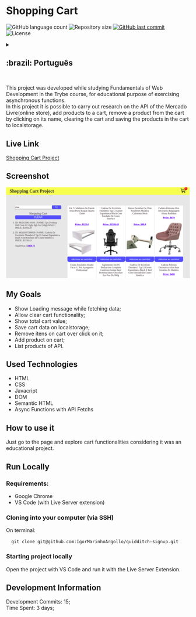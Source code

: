 # Shopping Cart

<p>
  <img alt="GitHub language count" src="https://img.shields.io/github/languages/count/igormarinhoargollo/shopping-cart?color=%2304D361">

  <img alt="Repository size" src="https://img.shields.io/github/repo-size/igormarinhoargollo/shopping-cart">
  
  <a href="https://github.com/igormarinhoargollo/shopping-cart/commits/master">
    <img alt="GitHub last commit" src="https://img.shields.io/github/last-commit/igormarinhoargollo/shopping-cart">
  </a>
    
   <img alt="License" src="https://img.shields.io/badge/license-MIT-brightgreen">
   
<details>
  <summary><h2>:brazil: Português</h2></summary>
  Esse projeto foi desenvolvido enquanto estudando Fundamentos de Desenvolvimento Web no curso da Trybe, com o fim educacional de exercitar funções assíncronas.<br> Nesse projeto é possível se realizar pesquisas na API do Mercado Livre, adicionar os produtor em um carrinho, remover um produto do carrinho ao clicar sobre o seu nome, limpar o carrinho e salvar os produtos do carrinho no localstorage para posteriormente continuar com o carrinho cheio.
  
  ## Live Link
  <a href="https://educational-shopping-cart.netlify.app/">Shopping Cart Project</a>
  
  ## Screenshot
  ![ScreenShot](./images/screenShot.png)
  
  ## Objetivos
  * Mostrar a mensagem de Loading enquanto carregando;
  * Implementar a funcionalidade de limpar o carrinho;
  * Mostrar o valor total do carrinho;
  * Salvar dados de carrinho no localstorage e buscar ao voltar na página;
  * Remover item do carrinho ao clicar sobre ele;
  * Adicionar o produto no carrinho;
  * Listar os produtos vindo da API.
  
  ## Tecnologias usadas
  * HTML
  * CSS
  * Javacript
  * DOM
  * HTML Semântico
  * Funções assíncronas de aquisição de dados em API
  
  ## Como usar
  Basta acessar a página e explorar as funcionalidades do carrinho de compra ( adicionar ao carrinho, remover, verificar total, verificar localstorage).
      
  ## Rodar Localmente
  ### Requisitos:
   * Google Chrome
   * VS Code (com a extensão Live Server)
    
  ### Clonar no seu computador (via SSH)
  No terminal:
  
    git clone git@github.com:IgorMarinhoArgollo/quidditch-signup.git
  

  ### Iniciando o projeto localmente
  Abra o projeto com o VS code e rode o projeto com a extensão Live Server
   
  ## Informações de Desenvolvimento
  Commits de Desenvolvimento: 15; <br>
  Tempo Gasto: 3 dias;
</details>
  
  ##  
This project was developed while studying Fundamentals of Web Development in the Trybe course, for educational purpose of exercising asynchronous functions.<br> In this project it is possible to carry out research on the API of the Mercado Livre(online store), add products to a cart, remove a product from the cart by clicking on its name, clearing the cart and saving the products in the cart to localstorage.

## Live Link
<a href="https://educational-shopping-cart.netlify.app/">Shopping Cart Project</a>
   
## Screenshot
![ScreenShot](./images/screenShot.png)
  
## My Goals
* Show Loading message while fetching data;
* Allow clear cart functionality;
* Show total cart value;
* Save cart data on localstorage;
* Remove itens on cart over click on it;
* Add product on cart;
* List products of API.

## Used Technologies
  * HTML
  * CSS
  * Javacript
  * DOM
  * Semantic HTML
  * Async Functions with API Fetchs

## How to use it
  Just go to the page and explore cart functionalities considering it was an educational project.
    
## Run Locally
  ### Requirements:
   * Google Chrome
   * VS Code (with Live Server extension)
    
  ### Cloning into your computer (via SSH)
  On terminal:

      git clone git@github.com:IgorMarinhoArgollo/quidditch-signup.git

  ### Starting project locally
  Open the project with VS Code and run it with the Live Server Extension.
  
## Development Information
  Development Commits: 15; <br>
  Time Spent: 3 days; <br> 
  
